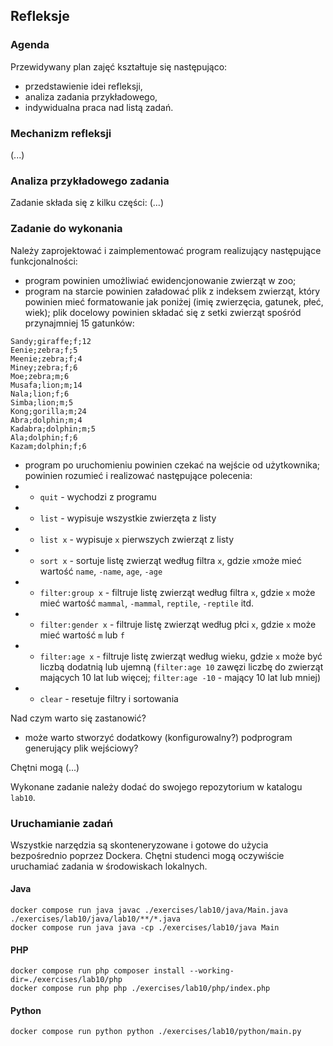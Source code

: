 ## Refleksje

### Agenda
Przewidywany plan zajęć kształtuje się następująco:
* przedstawienie idei refleksji,
* analiza zadania przykładowego,
* indywidualna praca nad listą zadań.

### Mechanizm refleksji
(...)

### Analiza przykładowego zadania
Zadanie składa się z kilku części: (...)

### Zadanie do wykonania
Należy zaprojektować i zaimplementować program realizujący następujące funkcjonalności:
* program powinien umożliwiać ewidencjonowanie zwierząt w zoo;
* program na starcie powinien załadować plik z indeksem zwierząt, który powinien mieć formatowanie jak poniżej (imię zwierzęcia, gatunek, płeć, wiek); plik docelowy powinien składać się z setki zwierząt spośród przynajmniej 15 gatunków:
```
Sandy;giraffe;f;12
Eenie;zebra;f;5
Meenie;zebra;f;4
Miney;zebra;f;6
Moe;zebra;m;6
Musafa;lion;m;14
Nala;lion;f;6
Simba;lion;m;5
Kong;gorilla;m;24
Abra;dolphin;m;4
Kadabra;dolphin;m;5
Ala;dolphin;f;6
Kazam;dolphin;f;6
```
* program po uruchomieniu powinien czekać na wejście od użytkownika; powinien rozumieć i realizować następujące polecenia:
* * `quit` - wychodzi z programu
* * `list` - wypisuje wszystkie zwierzęta z listy
* * `list x` - wypisuje `x` pierwszych zwierząt z listy
* * `sort x` - sortuje listę zwierząt według filtra `x`, gdzie `x`może mieć wartość `name`, `-name`, `age`, `-age`
* * `filter:group x` - filtruje listę zwierząt według filtra `x`, gdzie `x` może mieć wartość `mammal`, `-mammal`, `reptile`, `-reptile` itd.
* * `filter:gender x` - filtruje listę zwierząt według płci `x`, gdzie `x` może mieć wartość `m` lub `f`
* * `filter:age x` - filtruje listę zwierząt według wieku, gdzie `x` może być liczbą dodatnią lub ujemną (`filter:age 10` zawęzi liczbę do zwierząt mających 10 lat lub więcej; `filter:age -10` - mający 10 lat lub mniej)
* * `clear` - resetuje filtry i sortowania

Nad czym warto się zastanowić?
* może warto stworzyć dodatkowy (konfigurowalny?) podprogram generujący plik wejściowy?

Chętni mogą (...)

Wykonane zadanie należy dodać do swojego repozytorium w katalogu `lab10`.

### Uruchamianie zadań
Wszystkie narzędzia są skonteneryzowane i gotowe do użycia bezpośrednio poprzez Dockera. Chętni studenci mogą oczywiście uruchamiać zadania w środowiskach lokalnych.

#### Java
```
docker compose run java javac ./exercises/lab10/java/Main.java ./exercises/lab10/java/lab10/**/*.java
docker compose run java java -cp ./exercises/lab10/java Main
```

#### PHP
```
docker compose run php composer install --working-dir=./exercises/lab10/php
docker compose run php php ./exercises/lab10/php/index.php
```

#### Python
```
docker compose run python python ./exercises/lab10/python/main.py
```

